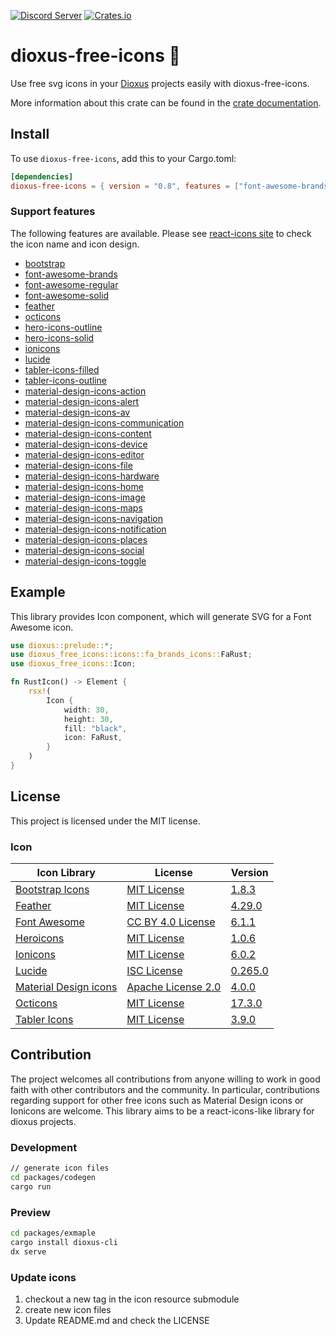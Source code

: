 [![Discord Server](https://img.shields.io/discord/899851952891002890.svg?logo=discord&style=flat-square)](https://discord.gg/sKJSVNSCDJ)
[![Crates.io](https://img.shields.io/crates/v/dioxus-free-icons)](https://crates.io/crates/dioxus-free-icons)

# dioxus-free-icons 🙂

Use free svg icons in your [Dioxus](https://dioxuslabs.com/) projects easily with dioxus-free-icons.

More information about this crate can be found in the [crate documentation](https://docs.rs/dioxus-free-icons/latest/dioxus_free_icons/).

## Install

To use `dioxus-free-icons`, add this to your Cargo.toml:

```toml
[dependencies]
dioxus-free-icons = { version = "0.8", features = ["font-awesome-brands"] }
```

### Support features

The following features are available. Please see [react-icons site](https://react-icons.github.io/react-icons) to check the icon name and icon design. 

- [bootstrap](https://docs.rs/dioxus-free-icons/latest/dioxus_free_icons/icons/bs_icons/index.html)
- [font-awesome-brands](https://docs.rs/dioxus-free-icons/latest/dioxus_free_icons/icons/fa_brands_icons/index.html)
- [font-awesome-regular](https://docs.rs/dioxus-free-icons/latest/dioxus_free_icons/icons/fa_regular_icons/index.html)
- [font-awesome-solid](https://docs.rs/dioxus-free-icons/latest/dioxus_free_icons/icons/fa_solid_icons/index.html)
- [feather](https://docs.rs/dioxus-free-icons/latest/dioxus_free_icons/icons/fi_icons/index.html)
- [octicons](https://docs.rs/dioxus-free-icons/latest/dioxus_free_icons/icons/go_icons/index.html)
- [hero-icons-outline](https://docs.rs/dioxus-free-icons/latest/dioxus_free_icons/icons/hi_outline_icons/index.html)
- [hero-icons-solid](https://docs.rs/dioxus-free-icons/latest/dioxus_free_icons/icons/hi_solid_icons/index.html)
- [ionicons](https://docs.rs/dioxus-free-icons/latest/dioxus_free_icons/icons/io_icons/index.html)
- [lucide](https://docs.rs/dioxus-free-icons/latest/dioxus_free_icons/icons/ld_icons/index.html)
- [tabler-icons-filled](https://docs.rs/dioxus-free-icons/latest/dioxus_free_icons/icons/tb_filled_icons/index.html)
- [tabler-icons-outline](https://docs.rs/dioxus-free-icons/latest/dioxus_free_icons/icons/tb_outline_icons/index.html)
- [material-design-icons-action](https://docs.rs/dioxus-free-icons/latest/dioxus_free_icons/icons/md_action_icons/index.html)
- [material-design-icons-alert](https://docs.rs/dioxus-free-icons/latest/dioxus_free_icons/icons/md_alert_icons/index.html)
- [material-design-icons-av](https://docs.rs/dioxus-free-icons/latest/dioxus_free_icons/icons/md_av_icons/index.html)
- [material-design-icons-communication](https://docs.rs/dioxus-free-icons/latest/dioxus_free_icons/icons/md_communication_icons/index.html)
- [material-design-icons-content](https://docs.rs/dioxus-free-icons/latest/dioxus_free_icons/icons/md_content_icons/index.html)
- [material-design-icons-device](https://docs.rs/dioxus-free-icons/latest/dioxus_free_icons/icons/io_icons/index.html)
- [material-design-icons-editor](https://docs.rs/dioxus-free-icons/latest/dioxus_free_icons/icons/md_editor_icons/index.html)
- [material-design-icons-file](https://docs.rs/dioxus-free-icons/latest/dioxus_free_icons/icons/md_file_icons/index.html)
- [material-design-icons-hardware](https://docs.rs/dioxus-free-icons/latest/dioxus_free_icons/icons/md_hardware_icons/index.html)
- [material-design-icons-home](https://docs.rs/dioxus-free-icons/latest/dioxus_free_icons/icons/md_home_icons/index.html)
- [material-design-icons-image](https://docs.rs/dioxus-free-icons/latest/dioxus_free_icons/icons/md_image_icons/index.html)
- [material-design-icons-maps](https://docs.rs/dioxus-free-icons/latest/dioxus_free_icons/icons/md_maps_icons/index.html)
- [material-design-icons-navigation](https://docs.rs/dioxus-free-icons/latest/dioxus_free_icons/icons/md_navigation_icons/index.html)
- [material-design-icons-notification](https://docs.rs/dioxus-free-icons/latest/dioxus_free_icons/icons/md_notification_icons/index.html)
- [material-design-icons-places](https://docs.rs/dioxus-free-icons/latest/dioxus_free_icons/icons/md_places_icons/index.html)
- [material-design-icons-social](https://docs.rs/dioxus-free-icons/latest/dioxus_free_icons/icons/md_social_icons/index.html)
- [material-design-icons-toggle](https://docs.rs/dioxus-free-icons/latest/dioxus_free_icons/icons/md_toggle_icons/index.html)

## Example

This library provides Icon component, which will generate SVG for a Font Awesome icon.

```rust
use dioxus::prelude::*;
use dioxus_free_icons::icons::fa_brands_icons::FaRust;
use dioxus_free_icons::Icon;

fn RustIcon() -> Element {
    rsx!(
        Icon {
            width: 30,
            height: 30,
            fill: "black",
            icon: FaRust,
        }
    )
}
```

## License

This project is licensed under the MIT license.

### Icon

Icon Library|License|Version
---|---|---
[Bootstrap Icons](https://icons.getbootstrap.com/)|[MIT License](https://github.com/twbs/icons/blob/main/LICENSE.md)| [1.8.3](https://github.com/twbs/icons/tree/v1.8.3)
[Feather](https://feathericons.com/)|[MIT License](https://github.com/feathericons/feather/blob/master/LICENSE)| [4.29.0](https://github.com/feathericons/feather/tree/v4.29.0)
[Font Awesome](https://fontawesome.com/)|[CC BY 4.0 License](https://creativecommons.org/licenses/by/4.0/)| [6.1.1](https://github.com/FortAwesome/Font-Awesome/tree/6.1.1)
[Heroicons](https://heroicons.com/)|[MIT License](https://github.com/tailwindlabs/heroicons/blob/master/LICENSE)| [1.0.6](https://github.com/tailwindlabs/heroicons/tree/v1.0.6)
[Ionicons](https://ionic.io/ionicons)|[MIT License](https://github.com/ionic-team/ionicons/blob/main/LICENSE)| [6.0.2](https://github.com/ionic-team/ionicons/tree/v6.0.2)
[Lucide](https://lucide.dev)|[ISC License](https://github.com/lucide-icons/lucide/blob/main/LICENSE)| [0.265.0](https://github.com/lucide-icons/lucide/tree/v0.265.0)
[Material Design icons](https://developers.google.com/fonts/docs/material_icons)|[Apache License 2.0](https://github.com/google/material-design-icons/blob/master/LICENSE)| [4.0.0](https://github.com/google/material-design-icons/tree/4.0.0)
[Octicons](https://primer.style/octicons/)|[MIT License](https://github.com/primer/octicons/blob/main/LICENSE)| [17.3.0](https://github.com/primer/octicons/tree/v17.3.0)
[Tabler Icons](https://tabler-icons.io/)|[MIT License](https://github.com/tabler/tabler-icons/blob/main/LICENSE)| [3.9.0](https://github.com/tabler/tabler-icons/tree/v3.9.0)

## Contribution

The project welcomes all contributions from anyone willing to work in good faith with other contributors and the community. 
In particular, contributions regarding support for other free icons such as Material Design icons or Ionicons are welcome. 
This library aims to be a react-icons-like library for dioxus projects.

### Development

```sh
// generate icon files
cd packages/codegen
cargo run
```

### Preview

```sh
cd packages/exmaple
cargo install dioxus-cli
dx serve
```

### Update icons

1. checkout a new tag in the icon resource submodule
2. create new icon files
3. Update README.md and check the LICENSE
